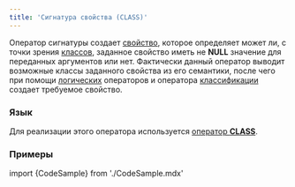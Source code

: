```yaml
---
title: 'Сигнатура свойства (CLASS)'
---
```


Оператор сигнатуры создает [свойство](Свойства.md), которое определяет может ли, с точки зрения [классов](Классы.md), заданное свойство иметь не **NULL** значение для переданных аргументов или нет. Фактически данный оператор выводит возможные классы заданного свойства из его семантики, после чего при помощи [логических](Логические_операторы_AND_OR_NOT_XOR.md) операторов и оператора [классификации](Классификация_IS_AS.md) создает требуемое свойство.

### Язык

Для реализации этого оператора используется [оператор **CLASS**](Оператор_CLASS.md).

### Примеры

import {CodeSample} from './CodeSample.mdx'

<CodeSample url="https://ru-documentation.lsfusion.org/sample?file=OperatorPropertySample&block=class"/>
